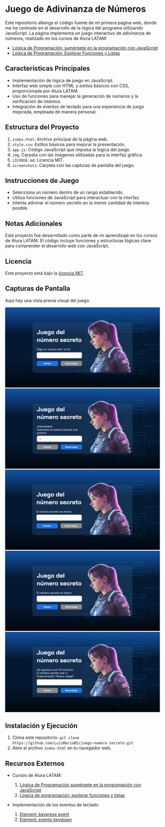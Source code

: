 # Juego de Adivinanza de Números

Este repositorio alberga el código fuente de mi primera página web, donde me he centrado en el desarrollo de la lógica del programa utilizando JavaScript. La página implementa un juego interactivo de adivinanza de números, realizado en los cursos de Alura LATAM:

- [Lógica de Programación: sumérgete en la programación con JavaScript](https://www.aluracursos.com/curso-online-logica-programacion-sumergete-programacion-javascript)
- [Lógica de Programación: Explorar Funciones y Listas](https://www.aluracursos.com/curso-online-logica-programacion-explorar-funciones-listas)

## Características Principales

- Implementación de lógica de juego en JavaScript.
- Interfaz web simple con HTML y estilos básicos con CSS, proporcionada por Alura LATAM.
- Uso de funciones para manejar la generación de números y la verificación de intentos.
- Integración de eventos de teclado para una experiencia de juego mejorada, empleada de manera personal.

## Estructura del Proyecto

1. `index.html`: Archivo principal de la página web.
2. `style.css`: Estilos básicos para mejorar la presentación.
3. `app.js`: Código JavaScript que impulsa la lógica del juego.
4. `img`: Carpeta con las imágenes utilizadas para la interfaz gráfica.
5. `LICENSE.md`: Licencia MIT.
6. `screenshots`: Carpeta con las capturas de pantalla del juego.

## Instrucciones de Juego

- Selecciona un número dentro de un rango establecido.
- Utiliza funciones de JavaScript para interactuar con la interfaz.
- Intenta adivinar el número secreto en la menor cantidad de intentos posible.

## Notas Adicionales

Este proyecto fue desarrollado como parte de mi aprendizaje en los cursos de Alura LATAM. El código incluye funciones y estructuras lógicas clave para comprender el desarrollo web con JavaScript.

## Licencia

Este proyecto está bajo la [licencia MIT](LICENSE.md).

## Capturas de Pantalla

Aquí hay una vista previa visual del juego:

![Captura de Pantalla 1](screenshots/1.png)
![Captura de Pantalla 2](screenshots/2.png)
![Captura de Pantalla 3](screenshots/3.png)
![Captura de Pantalla 4](screenshots/4.png)
![Captura de Pantalla 5](screenshots/5.png)

## Instalación y Ejecución

1. Clona este repositorio: `git clone https://github.com/LuisMarioB5/juego-numero-secreto.git`
2. Abre el archivo `index.html` en tu navegador web.

## Recursos Externos

- Cursos de Alura LATAM:
  1. [Lógica de Programación sumérgete en la programación con JavaScript](https://www.aluracursos.com/curso-online-logica-programacion-sumergete-programacion-javascript)
  2. [Lógica de programación: explorar funciones y listas](https://www.aluracursos.com/curso-online-logica-programacion-explorar-funciones-listas)
 
- Implementación de los eventos de teclado:
  1. [Element: keypress event](https://developer.mozilla.org/en-US/docs/Web/API/Element/keypress_event)
  2. [Element: evento keydown](https://developer.mozilla.org/es/docs/Web/API/Element/keydown_event)
